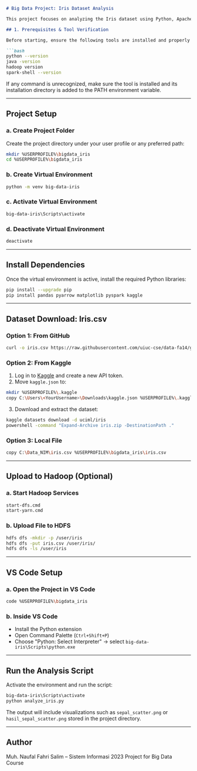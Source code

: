 ````markdown
# Big Data Project: Iris Dataset Analysis

This project focuses on analyzing the Iris dataset using Python, Apache Spark, and data visualization libraries. It is developed as part of the Big Data course at the Information Systems Program, Universitas Hasanuddin (UNHAS), 2025.

## 1. Prerequisites & Tool Verification

Before starting, ensure the following tools are installed and properly configured in your system's PATH:

```bash
python --version
java -version
hadoop version
spark-shell --version
````

If any command is unrecognized, make sure the tool is installed and its installation directory is added to the PATH environment variable.

---

## Project Setup

### a. Create Project Folder

Create the project directory under your user profile or any preferred path:

```bash
mkdir %USERPROFILE%\bigdata_iris
cd %USERPROFILE%\bigdata_iris
```

### b. Create Virtual Environment

```bash
python -m venv big-data-iris
```

### c. Activate Virtual Environment

```bash
big-data-iris\Scripts\activate
```

### d. Deactivate Virtual Environment

```bash
deactivate
```

---

## Install Dependencies

Once the virtual environment is active, install the required Python libraries:

```bash
pip install --upgrade pip
pip install pandas pyarrow matplotlib pyspark kaggle
```

---

## Dataset Download: Iris.csv

### Option 1: From GitHub

```bash
curl -o iris.csv https://raw.githubusercontent.com/uiuc-cse/data-fa14/gh-pages/data/iris.csv
```

### Option 2: From Kaggle

1. Log in to [Kaggle](https://www.kaggle.com/account) and create a new API token.
2. Move `kaggle.json` to:

```bash
mkdir %USERPROFILE%\.kaggle
copy C:\Users\<YourUsername>\Downloads\kaggle.json %USERPROFILE%\.kaggle\
```

3. Download and extract the dataset:

```bash
kaggle datasets download -d uciml/iris
powershell -command "Expand-Archive iris.zip -DestinationPath ."
```

### Option 3: Local File

```bash
copy C:\Data_NIM\iris.csv %USERPROFILE%\bigdata_iris\iris.csv
```

---

## Upload to Hadoop (Optional)

### a. Start Hadoop Services

```bash
start-dfs.cmd
start-yarn.cmd
```

### b. Upload File to HDFS

```bash
hdfs dfs -mkdir -p /user/iris
hdfs dfs -put iris.csv /user/iris/
hdfs dfs -ls /user/iris
```

---

## VS Code Setup

### a. Open the Project in VS Code

```bash
code %USERPROFILE%\bigdata_iris
```

### b. Inside VS Code

* Install the Python extension
* Open Command Palette (`Ctrl+Shift+P`)
* Choose "Python: Select Interpreter" → select `big-data-iris\Scripts\python.exe`

---

## Run the Analysis Script

Activate the environment and run the script:

```bash
big-data-iris\Scripts\activate
python analyze_iris.py
```

The output will include visualizations such as `sepal_scatter.png` or `hasil_sepal_scatter.png` stored in the project directory.

---

## Author

Muh. Naufal Fahri Salim – Sistem Informasi 2023
Project for Big Data Course


